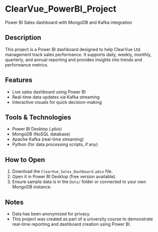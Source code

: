# ClearVue_PowerBI_Project
Power BI Sales dashboard with MongoDB and Kafka integration
## Description
This project is a Power BI dashboard designed to help ClearVue Ltd. management track sales performance. It supports daily, weekly, monthly, quarterly, and annual reporting and provides insights into trends and performance metrics. 

## Features
- Live sales dashboard using Power BI  
- Real-time data updates via Kafka streaming  
- Interactive visuals for quick decision-making  

## Tools & Technologies
- Power BI Desktop (.pbix)  
- MongoDB (NoSQL database)  
- Apache Kafka (real-time streaming)  
- Python (for data processing scripts, if any)  

## How to Open
1. Download the `ClearVue_Sales_Dashboard.pbix` file.  
2. Open it in Power BI Desktop (free version available).  
3. Ensure sample data is in the `Data/` folder or connected to your own MongoDB instance.  



## Notes
- Data has been anonymized for privacy.  
- This project was created as part of a university course to demonstrate real-time reporting and dashboard creation using Power BI.
